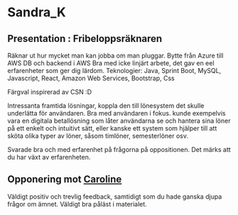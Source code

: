 # Sandra_K

## Presentation : Fribeloppsräknaren

Räknar ut hur mycket man kan jobba om man pluggar.
Bytte från Azure till AWS
DB och backend i AWS
Bra med icke linjärt arbete, det gav en eel erfarenheter som ger dig lärdom.
Teknologier: 
	Java, Sprint Boot, MySQL, Javascript, React, Amazon Web Services, Bootstrap, Css

Färgval inspirerad av CSN :D

Intressanta framtida lösningar, koppla den till lönesystem det skulle underlätta för användaren. Bra med användaren i fokus. kunde exempelvis vara en digitala betallösning som låter användarna se och hantera sina löner på ett enkelt och intuitivt sätt, eller kanske ett system som hjälper till att sköta olika typer av löner, såsom timlöner, semesterlöner osv. 

Svarade bra och med erfarenhet på frågorna på oppositionen. Det märks att du har växt av erfarenheten. 

## Opponering mot [Caroline](./Caroline.md)

Väldigt positiv och trevlig feedback, samtidigt som du hade ganska djupa frågor om ämnet. Väldigt bra påläst i materialet.